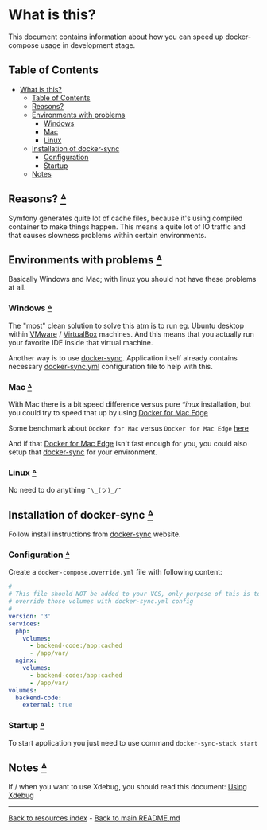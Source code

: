 # What is this?

This document contains information about how you can speed up docker-compose
usage in development stage.

## Table of Contents

* [What is this?](#what-is-this)
  * [Table of Contents](#table-of-contents)
  * [Reasons?](#reasons-table-of-contents)
  * [Environments with problems](#environments-with-problems-table-of-contents)
    * [Windows](#windows-table-of-contents)
    * [Mac](#mac-table-of-contents)
    * [Linux](#linux-table-of-contents)
  * [Installation of docker-sync](#installation-of-docker-sync-table-of-contents)
    * [Configuration](#configuration-table-of-contents)
    * [Startup](#startup-table-of-contents)
  * [Notes](#notes-table-of-contents)

## Reasons? [ᐞ](#table-of-contents)

Symfony generates quite lot of cache files, because it's using compiled
container to make things happen. This means a quite lot of IO traffic and that
causes slowness problems within certain environments.

## Environments with problems [ᐞ](#table-of-contents)

Basically Windows and Mac; with linux you should not have these problems at all.

### Windows [ᐞ](#table-of-contents)

The "most" clean solution to solve this atm is to run eg. Ubuntu desktop within
[VMware](https://www.vmware.com/) / [VirtualBox](https://www.virtualbox.org/)
machines. And this means that you actually run your favorite IDE inside that
virtual machine.

Another way is to use [docker-sync](#installation-of-docker-sync-table-of-contents).
Application itself already contains necessary [docker-sync.yml](../docker-sync.yml)
configuration file to help with this.

### Mac [ᐞ](#table-of-contents)

With Mac there is a bit speed difference versus pure _*inux_ installation, but
you could try to speed that up by
using [Docker for Mac Edge](https://docs.docker.com/docker-for-mac/edge-release-notes/)

Some benchmark about `Docker for Mac` versus `Docker for Mac Edge`
[here](https://medium.com/@somwhatparanoid/tweaking-docker-for-mac-performance-for-php-and-symfony-b63f3395a1da)

And if that [Docker for Mac Edge](https://docs.docker.com/docker-for-mac/edge-release-notes/)
isn't fast enough for you, you could also setup that [docker-sync](#installation-of-docker-sync-table-of-contents)
for your environment.

### Linux [ᐞ](#table-of-contents)

No need to do anything `¯\_(ツ)_/¯`

## Installation of docker-sync [ᐞ](#table-of-contents)

Follow install instructions from [docker-sync](http://docker-sync.io/)
website.

### Configuration [ᐞ](#table-of-contents)

Create a `docker-compose.override.yml` file with following content:

```yaml
#
# This file should NOT be added to your VCS, only purpose of this is to
# override those volumes with docker-sync.yml config
#
version: '3'
services:
  php:
    volumes:
      - backend-code:/app:cached
      - /app/var/
  nginx:
    volumes:
      - backend-code:/app:cached
      - /app/var/
volumes:
  backend-code:
    external: true
```

### Startup [ᐞ](#table-of-contents)

To start application you just need to use command `docker-sync-stack start`

## Notes [ᐞ](#table-of-contents)

If / when you want to use Xdebug, you should read this document:
[Using Xdebug](XDEBUG.md)

---

[Back to resources index](README.md) - [Back to main README.md](../README.md)
